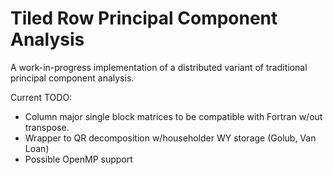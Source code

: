 # Tiled Row Principal Component Analysis
A work-in-progress implementation of a distributed variant of traditional principal component analysis.

Current TODO:
- Column major single block matrices to be compatible with Fortran w/out transpose.
- Wrapper to QR decomposition w/householder WY storage (Golub, Van Loan)
- Possible OpenMP support
